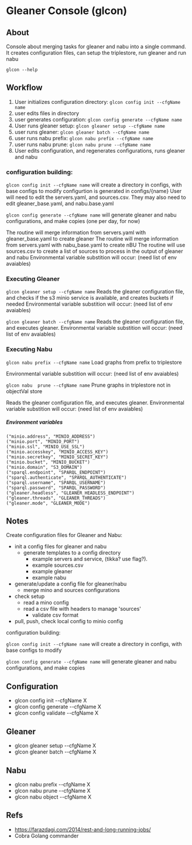 # Gleaner Console  (glcon)

## About

Console about merging tasks for gleaner and nabu into a single command. 
It creates configuration files, can setup the triplestore, run gleaner and run nabu

`glcon --help`


## Workflow
1. User initializes configuration directory: `glcon config init --cfgName name`
2. user edits files in directory
3. user generates configuration: `glcon config generate --cfgName name`
4. User runs gleaner setup: `glcon gleaner setup --cfgName name`
5. user runs gleaner: `glcon gleaner batch --cfgName name`
6. user runs nabu prefix: `glcon nabu prefix --cfgName name`
7. user runs nabu prune: `glcon nabu prune --cfgName name`
8. User edits configuration, and regenerates configurations, runs gleaner and nabu

### configuration building:

`glcon config init --cfgName name`
will create a directory in configs, with base configs to modify
configurtion is generated in configs/{name}
User will need to edit the servers.yaml, and sources.csv. They may also need to edit gleaner_base.yaml, and nabu.base.yaml

`glcon config generate --cfgName name`
will generate gleaner and nabu configurations, and make copies (one per day, for now)

The routine will merge information from servers.yaml with gleaner_base.yaml to create gleaner
The routine will merge information from servers.yaml with nabu_base.yaml to create nBU
The routine will use sources.csv to create a list of sources to process in the output of gleaner and nabu
Environmental variable substition will occur:
(need list of env avaiables)

### Executing Gleaner
`glcon gleaner setup --cfgName name`
Reads the gleaner configuration file, and checks if the s3 minio service is available,
and creates buckets if needed
Environmental variable substition will occur:
(need list of env avaiables)

`glcon gleaner batch --cfgName name`
Reads the gleaner configuration file, and executes gleaner.
Environmental variable substition will occur:
(need list of env avaiables)

### Executing Nabu
`glcon nabu prefix --cfgName name`
Load graphs from prefix to triplestore

Environmental variable substition will occur:
(need list of env avaiables)

`glcon nabu  prune --cfgName name`
Prune graphs in triplestore not in objectVal store

Reads the gleaner configuration file, and executes gleaner.
Environmental variable substition will occur:
(need list of env avaiables)
##### Environment variables
	("minio.address", "MINIO_ADDRESS")
	("minio.port", "MINIO_PORT")
	("minio.ssl", "MINIO_USE_SSL")
	("minio.accesskey", "MINIO_ACCESS_KEY")
	("minio.secretkey", "MINIO_SECRET_KEY")
	("minio.bucket", "MINIO_BUCKET")
	("minio.domain", "S3_DOMAIN")
	("sparql.endpoint", "SPARQL_ENDPOINT")
	("sparql.authenticate", "SPARQL_AUTHENTICATE")
	("sparql.username", "SPARQL_USERNAME")
	("sparql.password", "SPARQL_PASSWORD")
	("gleaner.headless", "GLEANER_HEADLESS_ENDPOINT")
	("gleaner.threads", "GLEANER_THREADS")
	("gleaner.mode", "GLEANER_MODE")

## Notes

Create configuration files for Gleaner and Nabu:
* init a config files for gleaner and nabu
  * generate templates to a config directory 
    * example servers and service, (tikka? use flag?).
    * example sources.csv
    * example gleaner
    * example nabu
* generate/update a config file for gleaner/nabu
  * merge mino and sources configurations
* check setup
  * read a mino config
  * read a csv file with headers to manage 'sources'
    * validate csv format
* pull, push, check local config to minio config

configuration building:

`glcon config init --cfgName name`
will create a directory in configs, with base configs to modify

`glcon config generate --cfgName name`
will generate gleaner and nabu configurations, and make copies 

## Configuration
* glcon config init --cfgName X 
* glcon config generate --cfgName X
* glcon config validate --cfgName X

## Gleaner
* glcon gleaner setup --cfgName X  
* glcon gleaner batch  --cfgName X  

## Nabu
* glcon nabu prefix --cfgName X
* glcon nabu prune --cfgName X
* glcon nabu object --cfgName X

## Refs

* https://farazdagi.com/2014/rest-and-long-running-jobs/ 
* Cobra Golang commander
